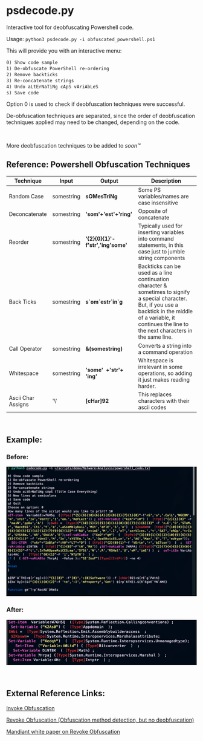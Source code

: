 # psdecode.py
Interactive tool for deobfuscating Powershell code.

Usage: `python3 psdecode.py -i obfuscated_powershell.ps1`

This will provide you with an interactive menu:

```
0) Show code sample
1) De-obfuscate PowerShell re-ordering
2) Remove backticks
3) Re-concatenate strings
4) Undo aLtErNaTiNg cApS vAriAbLeS
s) Save code
```

Option 0 is used to check if deobfuscation techniques were successful.

De-obfuscation techniques are separated, since the order of deobfuscation techniques applied may need to be changed, depending on the code.

&nbsp;

More deobfuscation techniques to be added to _soon™_


## Reference: Powershell Obfuscation Techniques

| Technique | Input | Output | Description |
| - | - | - | - |
| Random Case | somestring | **sOMesTriNg** | Some PS variables/names are case insensitive |
| Deconcatenate | somestring | **'som'+'est'+'ring'** | Opposite of concatenate |
| Reorder | somestring | **'{2}{0}{1}'-f'str','ing'some'** | Typically used for inserting variables into command statements, in this case just to jumble string components |
| Back Ticks | somestring | **s\`om\`estr\`in\`g** | Backticks can be used as a line continuation character & sometimes to signify a special character. But, if you use a backtick in the middle of a variable, it continues the line to the next characters in the same line. |
| Call Operator | somestring | **&(somestring)** | Converts a string into a command operation |
| Whitespace | somestring | **'some' &nbsp;+'str'+&nbsp; &nbsp; 'ing'** | Whitespace is irrelevant in some operations, so adding it just makes reading harder.
| Ascii Char Assigns | '\\' | **[cHar]92** | This replaces characters with their ascii codes |


&nbsp;


## Example:

### Before:
![Before Example](./.img/before.png)

### After:
![After Example](./.img/after.png)


&nbsp;


## External Reference Links:

[Invoke Obfuscation](https://github.com/danielbohannon/Invoke-Obfuscation)

[Revoke Obfuscation (Obfuscation method detection, but no deobfuscation)](https://github.com/danielbohannon/Revoke-Obfuscation)

[Mandiant white paper on Revoke Obfuscation](https://www.mandiant.com/media/22681)
